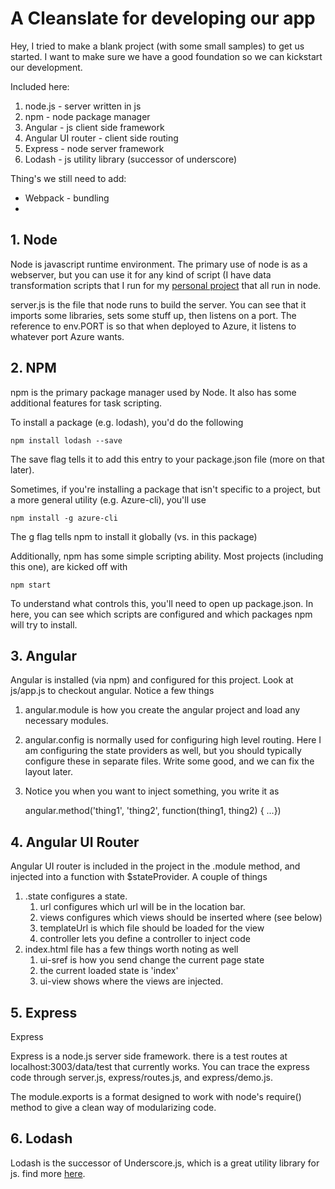 # A Cleanslate for developing our app

Hey, I tried to make a blank project (with some small samples) to get us started. 
I want to make sure we have a good foundation so we can kickstart our development. 

Included here:

1. node.js - server written in js
2. npm - node package manager
3. Angular - js client side framework
4. Angular UI router - client side routing
5. Express - node server framework
6. Lodash - js utility library (successor of underscore)

Thing's we still need to add:

- Webpack - bundling
- 


## 1. Node

Node is javascript runtime environment. The primary use of node is as a webserver, 
but you can use it for any kind of script (I have data transformation scripts that
I run for my [personal project](http://github.com/ryanechternacht/witches-data) 
that all run in node. 

server.js is the file that node runs to build the server. You can see that it 
imports some libraries, sets some stuff up, then listens on a port. The reference
to env.PORT is so that when deployed to Azure, it listens to whatever port Azure
wants.

## 2. NPM

npm is the primary package manager used by Node. It also has some additional 
features for task scripting. 

To install a package (e.g. lodash), you'd do the following

    npm install lodash --save

The save flag tells it to add this entry to your package.json file (more on that 
later). 

Sometimes, if you're installing a package that isn't specific to a project, but a 
more general utility (e.g. Azure-cli), you'll use

    npm install -g azure-cli

The g flag tells npm to install it globally (vs. in this package)

Additionally, npm has some simple scripting ability. Most projects (including this 
one), are kicked off with 

    npm start

To understand what controls this, you'll need to open up package.json. In here, you
can see which scripts are configured and which packages npm will try to install. 



## 3. Angular

Angular is installed (via npm) and configured for this project. Look at js/app.js 
to checkout angular. Notice a few things

1. angular.module is how you create the angular project and load any necessary 
modules. 
2. angular.config is normally used for configuring high level routing. Here I am
configuring the state providers as well, but you should typically configure these
in separate files. Write some good, and we can fix the layout later. 
3. Notice you when you want to inject something, you write it as 

    angular.method('thing1', 'thing2', function(thing1, thing2) { ...})


## 4. Angular UI Router

Angular UI router is included in the project in the .module method, and injected
into a function with $stateProvider. A couple of things

1. .state configures a state. 
    1. url configures which url will be in the location bar.
    2. views configures which views should be inserted where (see below)
    3. templateUrl is which file should be loaded for the view
    4. controller lets you define a controller to inject code
2. index.html file has a few things worth noting as well
    1. ui-sref is how you send change the current page state
    2. the current loaded state is 'index'
    3. ui-view shows where the views are injected. 

## 5. Express

Express 

Express is a node.js server side framework. there is a test routes at 
localhost:3003/data/test that currently works. You can trace the express code
through server.js, express/routes.js, and express/demo.js. 

The module.exports is a format designed to work with node's require() method to 
give a clean way of modularizing code. 

## 6. Lodash

Lodash is the successor of Underscore.js, which is a great utility library for 
js. find more [here](https://lodash.com/).





